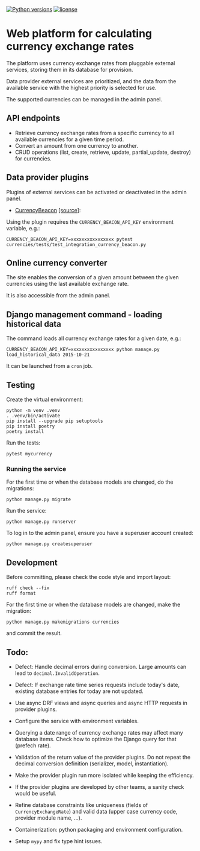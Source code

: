 [![Python versions](https://img.shields.io/badge/python-3.11-blue.svg)](https://www.python.org/downloads/)
[![license](https://img.shields.io/badge/License-MIT-blue.svg)](https://opensource.org/licenses/MIT)

# Web platform for calculating currency exchange rates

The platform uses currency exchange rates from pluggable external services,
storing them in its database for provision.

Data provider external services are prioritized, and the data from the available service
with the highest priority is selected for use.

The supported currencies can be managed in the admin panel.

## API endpoints

- Retrieve currency exchange rates from a specific currency to all available currencies for a given time period.
- Convert an amount from one currency to another.
- CRUD operations (list, create, retrieve, update, partial_update, destroy) for currencies.

## Data provider plugins

Plugins of external services can be activated or deactivated in the admin panel.

- [CurrencyBeacon](https://currencybeacon.com/api-documentation) [[source]](mycurrency/providers/CurrencyBeacon/__init__.py):

Using the plugin requires the `CURRENCY_BEACON_API_KEY` environment variable, e.g.:
```
CURRENCY_BEACON_API_KEY=xxxxxxxxxxxxxxxx pytest currencies/tests/test_integration_currency_beacon.py
```

## Online currency converter

The site enables the conversion of a given amount between the given currencies using the last available exchange rate.

It is also accessible from the admin panel.

## Django management command - loading historical data

The command loads all currency exchange rates for a given date, e.g.:
```
CURRENCY_BEACON_API_KEY=xxxxxxxxxxxxxxxx python manage.py load_historical_data 2015-10-21
```
It can be launched from a `cron` job.

## Testing

Create the virtual environment:
```
python -m venv .venv
. .venv/bin/activate
pip install --upgrade pip setuptools
pip install poetry
poetry install
```
Run the tests:
```
pytest mycurrency
```

### Running the service

For the first time or when the database models are changed, do the migrations:
```
python manage.py migrate
```
Run the service:
```
python manage.py runserver
```

To log in to the admin panel, ensure you have a superuser account created:
```
python manage.py createsuperuser
```

## Development

Before committing, please check the code style and import layout:
```
ruff check --fix
ruff format
```
For the first time or when the database models are changed, make the migration:
```
python manage.py makemigrations currencies
```
and commit the result.

## Todo:

- Defect: Handle decimal errors during conversion. Large amounts can lead to `decimal.InvalidOperation`.

- Defect: If exchange rate time series requests include today's date,
existing database entries for today are not updated.

- Use async DRF views and async queries and async HTTP requests in provider plugins.

- Configure the service with environment variables.

- Querying a date range of currency exchange rates may affect many database items.
Check how to optimize the Django query for that (prefech rate).

- Validation of the return value of the provider plugins.
Do not repeat the decimal conversion definition (serializer, model, instantiation).

- Make the provider plugin run more isolated while keeping the efficiency.

- If the provider plugins are developed by other teams, a sanity check would be useful.

- Refine database constraints like uniqueness (fields of `CurrencyExchangeRate`)
and valid data (upper case currency code, provider module name, ...).

- Containerization: python packaging and environment configuration.

- Setup `mypy` and fix type hint issues.
